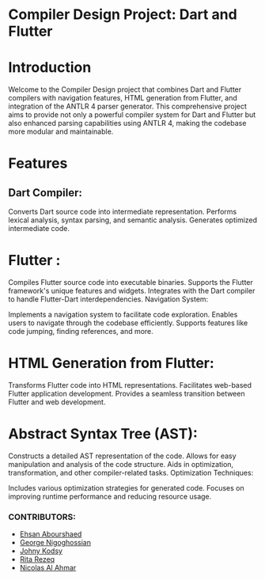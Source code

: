 
# Compiler Design Project: Dart and Flutter 

# Introduction
Welcome to the Compiler Design project that combines Dart and Flutter compilers with navigation features, HTML generation from Flutter, and integration of the ANTLR 4 parser generator. This comprehensive project aims to provide not only a powerful compiler system for Dart and Flutter but also enhanced parsing capabilities using ANTLR 4, making the codebase more modular and maintainable.

# Features
## Dart Compiler:

Converts Dart source code into intermediate representation.
Performs lexical analysis, syntax parsing, and semantic analysis.
Generates optimized intermediate code.

# Flutter :
Compiles Flutter source code into executable binaries.
Supports the Flutter framework's unique features and widgets.
Integrates with the Dart compiler to handle Flutter-Dart interdependencies.
Navigation System:

Implements a navigation system to facilitate code exploration.
Enables users to navigate through the codebase efficiently.
Supports features like code jumping, finding references, and more.
# HTML Generation from Flutter:

Transforms Flutter code into HTML representations.
Facilitates web-based Flutter application development.
Provides a seamless transition between Flutter and web development.
# Abstract Syntax Tree (AST):

Constructs a detailed AST representation of the code.
Allows for easy manipulation and analysis of the code structure.
Aids in optimization, transformation, and other compiler-related tasks.
Optimization Techniques:

Includes various optimization strategies for generated code.
Focuses on improving runtime performance and reducing resource usage.

### CONTRIBUTORS:

- [Ehsan Abourshaed](https://github.com/ehsankkk1)
- [George Nigoghossian](https://github.com/georgeNigoghossian)
- [Johny Kodsy](https://github.com/johnykoudsy)
- [Rita Rezeq](https://github.com/RitaRezeq)
- [Nicolas Al Ahmar](https://github.com/nicolasalahmar)
